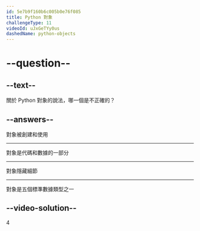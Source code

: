```yaml
---
id: 5e7b9f160b6c005b0e76f085
title: Python 對象
challengeType: 11
videoId: uJxGeTYy0us
dashedName: python-objects
---
```


# --question--

## --text--

關於 Python 對象的說法，哪一個是不正確的？

## --answers--

對象被創建和使用

---

對象是代碼和數據的一部分

---

對象隱藏細節

---

對象是五個標準數據類型之一

## --video-solution--

4

